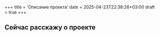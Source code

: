 +++
title = 'Описание проекта'
date = 2025-04-23T22:38:26+03:00
draft = true
+++
## Сейчас расскажу о проекте